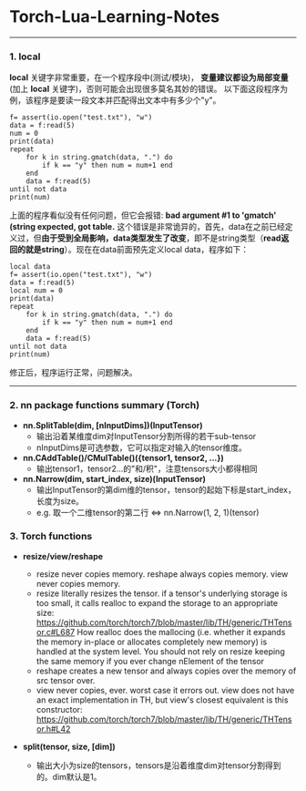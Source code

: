 # Torch-Lua-Learning-Notes
***
### 1. local 
**local** 关键字非常重要，在一个程序段中(测试/模块)， **变量建议都设为局部变量**(加上 **local** 关键字)，否则可能会出现很多莫名其妙的错误。
以下面这段程序为例，该程序是要读一段文本并匹配得出文本中有多少个"y"。
```
f= assert(io.open("test.txt"), "w")
data = f:read(5)
num = 0
print(data)
repeat
    for k in string.gmatch(data, ".") do
        if k == "y" then num = num+1 end 
    end
    data = f:read(5)
until not data
print(num)
```
上面的程序看似没有任何问题，但它会报错: **bad argument #1 to 'gmatch' (string expected, got table.** 这个错误是非常诡异的，首先，data在之前已经定义过，但**由于受到全局影响，data类型发生了改变**，即不是string类型（**read返回的就是string**）。现在在data前面预先定义local data，程序如下：
```
local data
f= assert(io.open("test.txt"), "w")
data = f:read(5)
local num = 0 
print(data)
repeat
    for k in string.gmatch(data, ".") do
        if k == "y" then num = num+1 end 
    end
    data = f:read(5)
until not data
print(num)
```
修正后，程序运行正常，问题解决。

***
### 2. **nn** package functions summary (**Torch**)
- **nn.SplitTable(dim, [nInputDims])(InputTensor)**
  - 输出沿着某维度dim对InputTensor分割所得的若干sub-tensor
  - nInputDims是可选参数，它可以指定对输入的tensor维度。
- **nn.CAddTable()/CMulTable()({tensor1, tensor2, ...})**
  - 输出tensor1，tensor2...的"和/积"，注意tensors大小都得相同
- **nn.Narrow(dim, start_index, size)(InputTensor)**
  - 输出InputTensor的第dim维的tensor，tensor的起始下标是start_index，长度为size。
  - e.g. 取一个二维tensor的第二行 <=> nn.Narrow(1, 2, 1)(tensor)


### 3. Torch functions
- **resize/view/reshape**
  - resize never copies memory. reshape always copies memory. view never copies memory.
  - resize literally resizes the tensor. if a tensor's underlying storage is too small, it calls realloc to expand the storage to an appropriate size: https://github.com/torch/torch7/blob/master/lib/TH/generic/THTensor.c#L687 How realloc does the mallocing (i.e. whether it expands the memory in-place or allocates completely new memory) is handled at the system level. You should not rely on resize keeping the same memory if you ever change nElement of the tensor
  - reshape creates a new tensor and always copies over the memory of src tensor over.
  - view never copies, ever. worst case it errors out. view does not have an exact implementation in TH, but view's closest equivalent is this constructor: https://github.com/torch/torch7/blob/master/lib/TH/generic/THTensor.h#L42

- **split(tensor, size, [dim])**
  - 输出大小为size的tensors，tensors是沿着维度dim对tensor分割得到的。dim默认是1。
